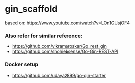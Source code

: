 # gin_scaffold
based on: https://www.youtube.com/watch?v=LOn1GUsjOF4

### Also refer for similar reference: 
- https://github.com/vikramaroskar/Go_rest_gin
- https://github.com/shohiebsense/Go-Gin-REST-API

### Docker setup
- https://github.com/udaya2899/go-gin-starter

